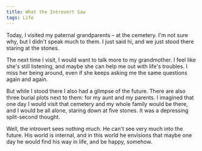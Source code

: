 ```yaml
---
title: What the Introvert Saw
tags: Life
---
```


Today, I visited my paternal grandparents – at the cemetery. I'm not sure why,
but I didn't speak much to them. I just said hi, and we just stood there staring at the stones.

The next time I visit, I would want to talk more to my grandmother.
I feel like she's still listening, and maybe she can help me out with life's troubles.
I miss her being around, even if she keeps asking me the same questions again and again.

But while I stood there I also had a glimpse of the future. There are also three burial plots
next to them: for my aunt and my parents. I imagined that one day I would visit that cemetery and
my whole family would be there, and I would be all alone, staring down at five stones.
It was a depressing split-second thought.

Well, the introvert sees nothing much. He can't see very much into the future.
His world is internal, and in this world he envisions that maybe one day he would
find his way in life, and be happy, somehow.
